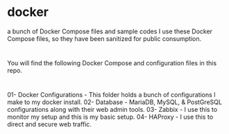 # docker
a bunch of Docker Compose files and sample codes
I use these Docker Compose files, so they have been sanitized for public consumption.
#
You will find the following Docker Compose and configuration files in this repo.
#
01- Docker Configurations - This folder holds a bunch of configurations I make to my docker install.
02- Database - MariaDB, MySQL, &  PostGreSQL configurations along with their web admin tools.
03- Zabbix - I use this to monitor my setup and this is my basic setup.
04- HAProxy - I use this to direct and secure web traffic.